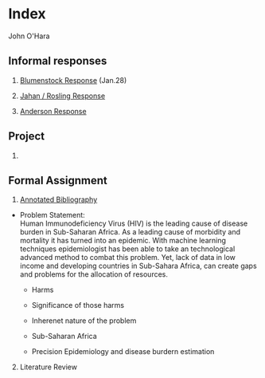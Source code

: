 # Index 

John O'Hara

## Informal responses 

1. [Blumenstock Response](https://jpohara12.github.io/workshop/blumenstock) (Jan.28)

2. [Jahan / Rosling Response](https://jpohara12.github.io/workshop/Jahan)

3. [Anderson Response](https://jpohara12.github.io/workshop/Anderson.md)


## Project

1.

## Formal Assignment

1. [Annotated Bibliography](https://jpohara12.github.io/workshop/Assignment1)

- Problem Statement:  
Human Immunodeficiency Virus (HIV) is the leading cause of disease burden in Sub-Saharan Africa.  As a leading cause of morbidity and mortality it has turned into an epidemic. With machine learning techniques epidemiologist has been able to take an technological advanced method to combat this problem. Yet, lack of data in low income and developing countries in Sub-Sahara Africa, can create gaps and problems for the allocation of resources. 

    - Harms
    - Significance of those harms
    - Inherenet nature of the problem
    
  - Sub-Saharan Africa 
  
  
  - Precision Epidemiology and disease burdern estimation
  
  
2. Literature Review 
